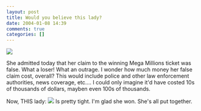 ```yaml
---
layout: post
title: Would you believe this lady?
date: 2004-01-08 14:39
comments: true
categories: []
---
```

<img src="http://us.news2.yimg.com/us.yimg.com/p/ap/20040107/lthumb.cd10301071951.mega_millions_winner_cd103.jpg" border="0">

She admitted today that her claim to the winning Mega Millions ticket was false. What a loser! What an outrage. I wonder how much money her false claim cost, overall? This would include police and other law enforcement authorities, news coverage, etc.... I could only imagine it'd have costed 10s of thousands of dollars, mayben even 100s of thousands.

Now, THIS lady:
<img src="http://us.news1.yimg.com/us.yimg.com/p/rids/20040106/s/r3681641842.jpg" border="0">
Is pretty tight. I'm glad she won. She's all put together.
